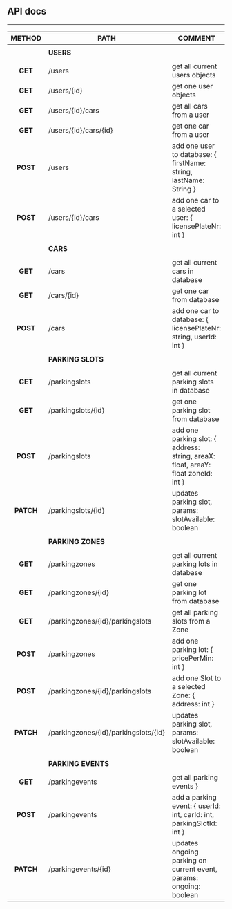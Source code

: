 


## API docs
---

| METHOD | PATH | COMMENT |
|:-----:|-----|------|
||||
|| **USERS** ||
||||
| **GET** | /users | get all current users objects |
| **GET** | /users/{id} | get one user objects |
| **GET** | /users/{id}/cars | get all cars from a user |
| **GET** | /users/{id}/cars/{id} | get one car from a user |
| **POST** | /users | add one user to database: { firstName: string, lastName: String } |
| **POST** | /users/{id}/cars | add one car to a selected user: { licensePlateNr: int } |
||||
||  **CARS** | |
||||
| **GET** | /cars | get all current cars in database |
| **GET** | /cars/{id} | get one car from database |
| **POST**|/cars | add one car to database: { licensePlateNr: string, userId: int } |
||||
||  **PARKING SLOTS** | |
||||
| **GET** | /parkingslots | get all current parking slots in database |
| **GET** | /parkingslots/{id} | get one parking slot from database |
| **POST** | /parkingslots | add one parking slot: { address: string, areaX: float, areaY: float zoneId: int } |
| **PATCH** | /parkingslots/{id} | updates parking slot, params: slotAvailable: boolean|
||||
|| **PARKING ZONES** ||
||||
| **GET** | /parkingzones | get all current parking lots in database |
| **GET** | /parkingzones/{id} | get one parking lot from database |
| **GET** | /parkingzones/{id}/parkingslots | get all parking slots from a Zone |
| **POST** | /parkingzones | add one parking lot: { pricePerMin: int } |
| **POST** | /parkingzones/{id}/parkingslots | add one Slot to a selected Zone: { address: int } |
| **PATCH** | /parkingzones/{id}/parkingslots/{id} | updates parking slot, params: slotAvailable: boolean|
||||
|| **PARKING EVENTS** ||
||||
| **GET** | /parkingevents | get all parking events } |
| **POST** | /parkingevents | add a parking event: { userId: int, carId: int, parkingSlotId: int } |
| **PATCH** | /parkingevents/{id} | updates ongoing parking on current event, params: ongoing: boolean |
